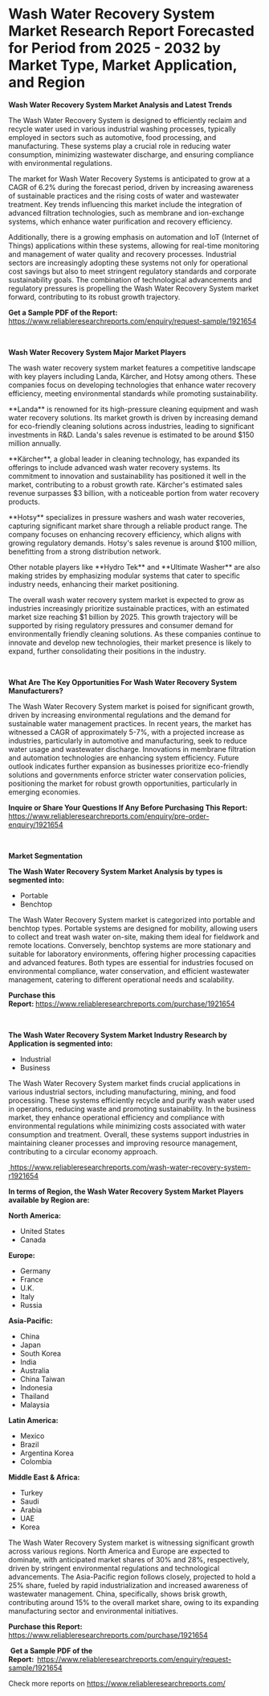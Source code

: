 <p><h1>Wash Water Recovery System Market Research Report Forecasted for Period from 2025 -  2032 by Market Type, Market Application, and Region</h1></p><p><strong>Wash Water Recovery System Market Analysis and Latest Trends</strong></p>
<p><p>The Wash Water Recovery System is designed to efficiently reclaim and recycle water used in various industrial washing processes, typically employed in sectors such as automotive, food processing, and manufacturing. These systems play a crucial role in reducing water consumption, minimizing wastewater discharge, and ensuring compliance with environmental regulations. </p><p>The market for Wash Water Recovery Systems is anticipated to grow at a CAGR of 6.2% during the forecast period, driven by increasing awareness of sustainable practices and the rising costs of water and wastewater treatment. Key trends influencing this market include the integration of advanced filtration technologies, such as membrane and ion-exchange systems, which enhance water purification and recovery efficiency. </p><p>Additionally, there is a growing emphasis on automation and IoT (Internet of Things) applications within these systems, allowing for real-time monitoring and management of water quality and recovery processes. Industrial sectors are increasingly adopting these systems not only for operational cost savings but also to meet stringent regulatory standards and corporate sustainability goals. The combination of technological advancements and regulatory pressures is propelling the Wash Water Recovery System market forward, contributing to its robust growth trajectory.</p></p>
<p><strong>Get a Sample PDF of the Report:&nbsp;</strong> <a href="https://www.reliableresearchreports.com/enquiry/request-sample/1921654?utm_campaign=2102&utm_medium=2&utm_source=Github&utm_content=ia&utm_term=20022025&utm_id=wash-water-recovery-system">https://www.reliableresearchreports.com/enquiry/request-sample/1921654</a></p>
<p>&nbsp;</p>
<p><strong>Wash Water Recovery System Major Market Players</strong></p>
<p><p>The wash water recovery system market features a competitive landscape with key players including Landa, Kärcher, and Hotsy among others. These companies focus on developing technologies that enhance water recovery efficiency, meeting environmental standards while promoting sustainability.</p><p>**Landa** is renowned for its high-pressure cleaning equipment and wash water recovery solutions. Its market growth is driven by increasing demand for eco-friendly cleaning solutions across industries, leading to significant investments in R&D. Landa's sales revenue is estimated to be around $150 million annually.</p><p>**Kärcher**, a global leader in cleaning technology, has expanded its offerings to include advanced wash water recovery systems. Its commitment to innovation and sustainability has positioned it well in the market, contributing to a robust growth rate. Kärcher's estimated sales revenue surpasses $3 billion, with a noticeable portion from water recovery products.</p><p>**Hotsy** specializes in pressure washers and wash water recoveries, capturing significant market share through a reliable product range. The company focuses on enhancing recovery efficiency, which aligns with growing regulatory demands. Hotsy's sales revenue is around $100 million, benefitting from a strong distribution network.</p><p>Other notable players like **Hydro Tek** and **Ultimate Washer** are also making strides by emphasizing modular systems that cater to specific industry needs, enhancing their market positioning.</p><p>The overall wash water recovery system market is expected to grow as industries increasingly prioritize sustainable practices, with an estimated market size reaching $1 billion by 2025. This growth trajectory will be supported by rising regulatory pressures and consumer demand for environmentally friendly cleaning solutions. As these companies continue to innovate and develop new technologies, their market presence is likely to expand, further consolidating their positions in the industry.</p></p>
<p>&nbsp;</p>
<p><strong>What Are The Key Opportunities For Wash Water Recovery System Manufacturers?</strong></p>
<p><p>The Wash Water Recovery System market is poised for significant growth, driven by increasing environmental regulations and the demand for sustainable water management practices. In recent years, the market has witnessed a CAGR of approximately 5-7%, with a projected increase as industries, particularly in automotive and manufacturing, seek to reduce water usage and wastewater discharge. Innovations in membrane filtration and automation technologies are enhancing system efficiency. Future outlook indicates further expansion as businesses prioritize eco-friendly solutions and governments enforce stricter water conservation policies, positioning the market for robust growth opportunities, particularly in emerging economies.</p></p>
<p><strong>Inquire or Share Your Questions If Any Before Purchasing This Report:</strong> <a href="https://www.reliableresearchreports.com/enquiry/pre-order-enquiry/1921654?utm_campaign=2102&utm_medium=2&utm_source=Github&utm_content=ia&utm_term=20022025&utm_id=wash-water-recovery-system">https://www.reliableresearchreports.com/enquiry/pre-order-enquiry/1921654</a></p>
<p>&nbsp;</p>
<p><strong>Market Segmentation</strong></p>
<p><strong>The Wash Water Recovery System Market Analysis by types is segmented into:</strong></p>
<p><ul><li>Portable</li><li>Benchtop</li></ul></p>
<p><p>The Wash Water Recovery System market is categorized into portable and benchtop types. Portable systems are designed for mobility, allowing users to collect and treat wash water on-site, making them ideal for fieldwork and remote locations. Conversely, benchtop systems are more stationary and suitable for laboratory environments, offering higher processing capacities and advanced features. Both types are essential for industries focused on environmental compliance, water conservation, and efficient wastewater management, catering to different operational needs and scalability.</p></p>
<p><strong>Purchase this Report:&nbsp;</strong><a href="https://www.reliableresearchreports.com/purchase/1921654?utm_campaign=2102&utm_medium=2&utm_source=Github&utm_content=ia&utm_term=20022025&utm_id=wash-water-recovery-system">https://www.reliableresearchreports.com/purchase/1921654</a></p>
<p>&nbsp;</p>
<p><strong>The Wash Water Recovery System Market Industry Research by Application is segmented into:</strong></p>
<p><ul><li>Industrial</li><li>Business</li></ul></p>
<p><p>The Wash Water Recovery System market finds crucial applications in various industrial sectors, including manufacturing, mining, and food processing. These systems efficiently recycle and purify wash water used in operations, reducing waste and promoting sustainability. In the business market, they enhance operational efficiency and compliance with environmental regulations while minimizing costs associated with water consumption and treatment. Overall, these systems support industries in maintaining cleaner processes and improving resource management, contributing to a circular economy approach.</p></p>
<p><a href="https://www.reliableresearchreports.com/wash-water-recovery-system-r1921654?utm_campaign=2102&utm_medium=2&utm_source=Github&utm_content=ia&utm_term=20022025&utm_id=wash-water-recovery-system">&nbsp;https://www.reliableresearchreports.com/wash-water-recovery-system-r1921654</a></p>
<p><strong>In terms of Region, the Wash Water Recovery System Market Players available by Region are:</strong></p>
<p>
    <p> <strong> North America: </strong>
        <ul>
            <li>United States</li>
            <li>Canada</li>
        </ul>
        </p> 
    <p> <strong> Europe: </strong>
        <ul>
            <li>Germany</li>
            <li>France</li>
            <li>U.K.</li>
            <li>Italy</li>
            <li>Russia</li>
        </ul>
        </p> 
    <p> <strong> Asia-Pacific: </strong>
        <ul>
            <li>China</li>
            <li>Japan</li>
            <li>South Korea</li>
            <li>India</li>
            <li>Australia</li>
            <li>China Taiwan</li>
            <li>Indonesia</li>
            <li>Thailand</li>
            <li>Malaysia</li>
        </ul>
        </p> 
    <p> <strong> Latin America: </strong>
        <ul>
            <li>Mexico</li>
            <li>Brazil</li>
            <li>Argentina Korea</li>
            <li>Colombia</li>
        </ul>
        </p> 
    <p> <strong> Middle East & Africa: </strong>
        <ul>
            <li>Turkey</li>
            <li>Saudi</li>
            <li>Arabia</li>
            <li>UAE</li>
            <li>Korea</li>
        </ul>
    </p>
    </p>
<p><p>The Wash Water Recovery System market is witnessing significant growth across various regions. North America and Europe are expected to dominate, with anticipated market shares of 30% and 28%, respectively, driven by stringent environmental regulations and technological advancements. The Asia-Pacific region follows closely, projected to hold a 25% share, fueled by rapid industrialization and increased awareness of wastewater management. China, specifically, shows brisk growth, contributing around 15% to the overall market share, owing to its expanding manufacturing sector and environmental initiatives.</p></p>
<p><strong>Purchase this Report: </strong><a href="https://www.reliableresearchreports.com/purchase/1921654?utm_campaign=2102&utm_medium=2&utm_source=Github&utm_content=ia&utm_term=20022025&utm_id=wash-water-recovery-system">https://www.reliableresearchreports.com/purchase/1921654</a></p>
<p>&nbsp;<strong>Get a Sample PDF of the Report:&nbsp;&nbsp;</strong><a href="https://www.reliableresearchreports.com/enquiry/request-sample/1921654?utm_campaign=2102&utm_medium=2&utm_source=Github&utm_content=ia&utm_term=20022025&utm_id=wash-water-recovery-system">https://www.reliableresearchreports.com/enquiry/request-sample/1921654</a></p>
<p><strong></strong></p>
<p>Check more reports on <a href="https://www.reliableresearchreports.com/?utm_campaign=2102&utm_medium=2&utm_source=Github&utm_content=ia&utm_term=20022025&utm_id=wash-water-recovery-system">https://www.reliableresearchreports.com/</a></p>